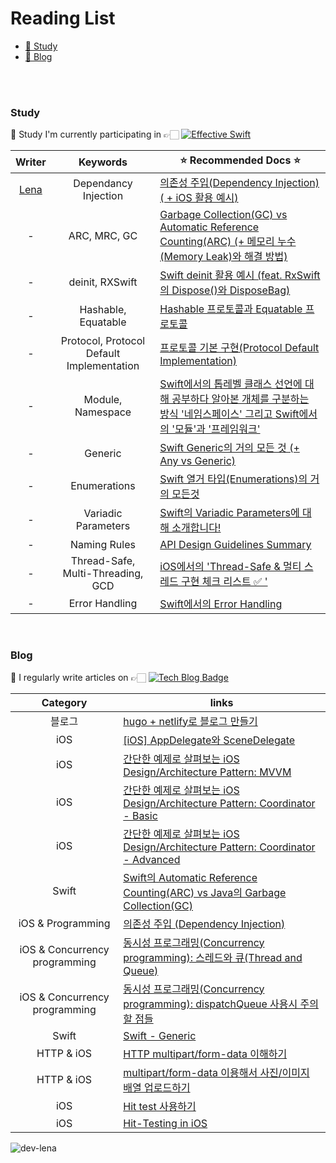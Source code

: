 
# Reading List
* [📄 Study](###Study)
* [📝 Blog](###Blog)

<br><br>

### Study
📄 Study I'm currently participating in 👉🏻 [![Effective Swift](http://img.shields.io/badge/Study-Effective%20Swift-710193?style=flat-square&logo=github&logoColor=white&link=https://github.com/TheSwiftists/effective-swift)](https://github.com/TheSwiftists/effective-swift)

| Writer | Keywords | ⭐️ Recommended Docs ⭐️ |
| :-: | :-: | -------- |
| [Lena](https://github.com/dev-Lena)     | Dependancy Injection     | [의존성 주입(Dependency Injection) ( + iOS 활용 예시)](https://github.com/TheSwiftists/effective-swift/blob/main/2%EC%9E%A5_%EA%B0%9D%EC%B2%B4_%EC%83%9D%EC%84%B1%EA%B3%BC_%ED%8C%8C%EA%B4%B4/item5.md)     |
| -     | ARC, MRC, GC     | [Garbage Collection(GC) vs Automatic Reference Counting(ARC) (+ 메모리 누수(Memory Leak)와 해결 방법)](https://github.com/TheSwiftists/effective-swift/blob/main/2%EC%9E%A5_%EA%B0%9D%EC%B2%B4_%EC%83%9D%EC%84%B1%EA%B3%BC_%ED%8C%8C%EA%B4%B4/item7.md)     |
| -     | deinit, RXSwift     | [Swift deinit 활용 예시 (feat. RxSwift의 Dispose()와 DisposeBag)](https://github.com/TheSwiftists/effective-swift/blob/main/2%EC%9E%A5_%EA%B0%9D%EC%B2%B4_%EC%83%9D%EC%84%B1%EA%B3%BC_%ED%8C%8C%EA%B4%B4/item8.md)     |
| -     | Hashable, Equatable     | [Hashable 프로토콜과 Equatable 프로토콜](https://github.com/TheSwiftists/effective-swift/blob/main/3%EC%9E%A5_%EB%AA%A8%EB%93%A0_%EA%B0%9D%EC%B2%B4%EC%9D%98_%EA%B3%B5%ED%86%B5_%EB%A9%94%EC%84%9C%EB%93%9C/item11.md)     |
| -     | Protocol, Protocol Default Implementation     | [프로토콜 기본 구현(Protocol Default Implementation)](https://github.com/TheSwiftists/effective-swift/blob/main/4%EC%9E%A5_%ED%81%B4%EB%9E%98%EC%8A%A4%EC%99%80_%EC%9D%B8%ED%84%B0%ED%8E%98%EC%9D%B4%EC%8A%A4/item21.md)     |
| -     | Module, Namespace     | [Swift에서의 톱레벨 클래스 선언에 대해 공부하다 알아본 개체를 구분하는 방식 '네임스페이스' 그리고 Swift에서의 '모듈'과 '프레임워크'](https://github.com/TheSwiftists/effective-swift/blob/main/4%EC%9E%A5_%ED%81%B4%EB%9E%98%EC%8A%A4%EC%99%80_%EC%9D%B8%ED%84%B0%ED%8E%98%EC%9D%B4%EC%8A%A4/item25.md)     |
| -     | Generic     | [Swift Generic의 거의 모든 것 (+ Any vs Generic)](https://github.com/TheSwiftists/effective-swift/pull/64/files?short_path=b5b4396#diff-b5b4396950d1ebc5784fa1b27aa00c09bb4d9a20448a15091492246e026c38a4)     |
| -     | Enumerations     | [Swift 열거 타입(Enumerations)의 거의 모든것](https://github.com/TheSwiftists/effective-swift/pull/74/files?short_path=a99983e#diff-a99983e745db76884a38bb59cdc781c673576fb8c293bcb6b3069892e252c2b2)     |
| -     | Variadic Parameters     | [Swift의 Variadic Parameters에 대해 소개합니다!](https://github.com/TheSwiftists/effective-swift/pull/90/files?short_path=bc57a45#diff-bc57a4569b0d635128e13ad4638a83b462dc485cf07ed482f9d8f141a87baccd)     |
| -     | Naming Rules     | [API Design Guidelines Summary](https://github.com/TheSwiftists/effective-swift/pull/117/files?short_path=f68e745#diff-f68e7456f058b290b8c456df56f3c9e5ab38b8d1964976172488151fa016c402)     |
| -     | Thread-Safe, Multi-Threading, GCD     | [iOS에서의 'Thread-Safe & 멀티 스레드 구현 체크 리스트 ✅ '](https://github.com/TheSwiftists/effective-swift/pull/123/files?short_path=9d643ae#diff-9d643ae657fc93a86026226f3480ce2dfe9ab05112e04bdbcb3fa21d41b057b8)     |
| -     | Error Handling     | [Swift에서의 Error Handling](https://github.com/TheSwiftists/effective-swift/pull/126/files?short_path=0dcad6b#diff-0dcad6ba9efb2d4a3f7e14351c633878eb27c1fde8bf7c47faf25b1ffbc80a05)     |


<br>


### Blog
📝 I regularly write articles on 👉🏻 [![Tech Blog Badge](http://img.shields.io/badge/-Tech%20blog-black?style=flat-square&logo=blogger&logoColor=white&link=https://lena-chamna.netlify.app/)](https://lena-chamna.netlify.app/)

| Category | links |
|:-----:|-------|
| 블로그 | [hugo + netlify로 블로그 만들기](https://lena-chamna.netlify.app/post/how_to_make_hugo_blog_with_netlify/) | 
| iOS | [[iOS] AppDelegate와 SceneDelegate](https://lena-chamna.netlify.app/post/appdelegate_and_scenedelegate/) |
| iOS | [간단한 예제로 살펴보는 iOS Design/Architecture Pattern: MVVM](https://lena-chamna.netlify.app/post/ios_design_pattern_mvvm/) | 
| iOS | [간단한 예제로 살펴보는 iOS Design/Architecture Pattern: Coordinator - Basic](https://lena-chamna.netlify.app/post/ios_design_pattern_coordinator_basic/) | [Coordinator](https://github.com/dev-Lena/Coordinator) |
| iOS | [간단한 예제로 살펴보는 iOS Design/Architecture Pattern: Coordinator - Advanced](https://lena-chamna.netlify.app/post/ios_design_pattern_coordinator_advanced/) | [Coordinator](https://github.com/dev-Lena/Coordinator) |
| Swift | [Swift의 Automatic Reference Counting(ARC) vs Java의 Garbage Collection(GC)](https://lena-chamna.netlify.app/post/automatic_reference_counting_vs_garbage_collection/) |
| iOS & Programming | [의존성 주입 (Dependency Injection)](https://lena-chamna.netlify.app/post/dependency_injection/) |
| iOS & Concurrency programming | [동시성 프로그래밍(Concurrency programming): 스레드와 큐(Thread and Queue)](https://master--lena-chamna.netlify.app/post/concurrency_programming_thread_and_queue/) |
| iOS & Concurrency programming | [동시성 프로그래밍(Concurrency programming): dispatchQueue 사용시 주의할 점들](https://lena-chamna.netlify.app/post/concurrency_programming_caution_when_using_dispatchqueue/) |
| Swift | [Swift - Generic](https://lena-chamna.netlify.app/post/introduce_swift_generic/) |
| HTTP & iOS | [HTTP multipart/form-data 이해하기](https://lena-chamna.netlify.app/post/http_multipart_form-data/) |
| HTTP & iOS | [multipart/form-data 이용해서 사진/이미지 배열 업로드하기](https://lena-chamna.netlify.app/post/uploading_array_of_images_using_multipart_form-data_in_swift/) | 
| iOS | [Hit test 사용하기](https://lena-chamna.netlify.app/post/practical_use_of_hit_test/) | 
| iOS | [Hit-Testing in iOS](https://lena-chamna.netlify.app/post/hit_testing_in_ios/) | 

<p align="left"> <img src="https://komarev.com/ghpvc/?username=dev-lena&label=Profile%20views&color=0e75b6&style=flat" alt="dev-lena" /> </p>
<br>
